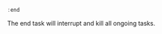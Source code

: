 <!--TITLE:end-->
<!--ABOUT:The end task will kill any running tasks.-->

```javascript
:end
```

The end task will interrupt and kill all ongoing tasks. 
